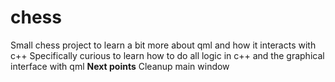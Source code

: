 # chess
Small chess project to learn a bit more about qml and how it interacts with c++
Specifically curious to learn how to do all logic in c++ and the graphical interface with qml
**Next points**
Cleanup main window
